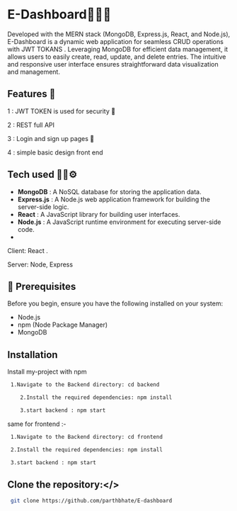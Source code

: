 
# E-Dashboard👨🏻‍💻


Developed with the MERN stack (MongoDB, Express.js, React, and Node.js),
 E-Dashboard is a dynamic web application for seamless CRUD operations with JWT TOKANS .
 Leveraging MongoDB for efficient data management, it allows users to easily create, read, update, and delete entries. The intuitive and responsive user interface ensures straightforward data visualization and management. 


##  Features 📢

1 : JWT TOKEN is used for security 👮

2 : REST full API 

3 : Login and sign up pages 🔐

4 : simple basic design front end 

## Tech used 🧑‍💻⚙️


- **MongoDB** : A NoSQL database for storing the application data.
- **Express.js**    : A Node.js web application framework for building the server-side logic.
- **React**  : A JavaScript library for building user interfaces.
- **Node.js** : A JavaScript runtime environment for executing server-side code. 
-
Client: React . 

Server: Node, Express

## 📜 Prerequisites
Before you begin, ensure you have the following installed on your system:

- Node.js
- npm (Node Package Manager)
- MongoDB








## Installation

Install my-project with npm

```bash
 1.Navigate to the Backend directory: cd backend
```
```bash
    2.Install the required dependencies: npm install 
```
```bash
    3.start backend : npm start
  ```

  same for frontend :-

```bash
 1.Navigate to the Backend directory: cd frontend
```
```bash
 2.Install the required dependencies: npm install 
```
```bash
 3.start backend : npm start
 ```
##  **Clone the repository:**</>

  ```bash
   git clone https://github.com/parthbhate/E-dashboard
```

   